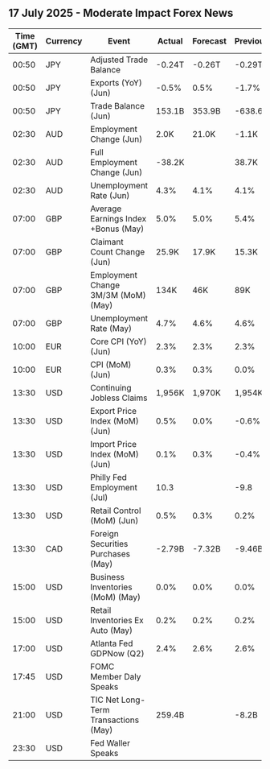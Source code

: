 ## 17 July 2025 - Moderate Impact Forex News

| Time (GMT) | Currency | Event | Actual | Forecast | Previous |
|------|----------|-------|--------|----------|----------|
| 00:50 | JPY | Adjusted Trade Balance | -0.24T | -0.26T | -0.29T |
| 00:50 | JPY | Exports (YoY) (Jun) | -0.5% | 0.5% | -1.7% |
| 00:50 | JPY | Trade Balance (Jun) | 153.1B | 353.9B | -638.6B |
| 02:30 | AUD | Employment Change (Jun) | 2.0K | 21.0K | -1.1K |
| 02:30 | AUD | Full Employment Change (Jun) | -38.2K |  | 38.7K |
| 02:30 | AUD | Unemployment Rate (Jun) | 4.3% | 4.1% | 4.1% |
| 07:00 | GBP | Average Earnings Index +Bonus (May) | 5.0% | 5.0% | 5.4% |
| 07:00 | GBP | Claimant Count Change (Jun) | 25.9K | 17.9K | 15.3K |
| 07:00 | GBP | Employment Change 3M/3M (MoM) (May) | 134K | 46K | 89K |
| 07:00 | GBP | Unemployment Rate (May) | 4.7% | 4.6% | 4.6% |
| 10:00 | EUR | Core CPI (YoY) (Jun) | 2.3% | 2.3% | 2.3% |
| 10:00 | EUR | CPI (MoM) (Jun) | 0.3% | 0.3% | 0.0% |
| 13:30 | USD | Continuing Jobless Claims | 1,956K | 1,970K | 1,954K |
| 13:30 | USD | Export Price Index (MoM) (Jun) | 0.5% | 0.0% | -0.6% |
| 13:30 | USD | Import Price Index (MoM) (Jun) | 0.1% | 0.3% | -0.4% |
| 13:30 | USD | Philly Fed Employment (Jul) | 10.3 |  | -9.8 |
| 13:30 | USD | Retail Control (MoM) (Jun) | 0.5% | 0.3% | 0.2% |
| 13:30 | CAD | Foreign Securities Purchases (May) | -2.79B | -7.32B | -9.46B |
| 15:00 | USD | Business Inventories (MoM) (May) | 0.0% | 0.0% | 0.0% |
| 15:00 | USD | Retail Inventories Ex Auto (May) | 0.2% | 0.2% | 0.2% |
| 17:00 | USD | Atlanta Fed GDPNow (Q2) | 2.4% | 2.6% | 2.6% |
| 17:45 | USD | FOMC Member Daly Speaks |  |  |  |
| 21:00 | USD | TIC Net Long-Term Transactions (May) | 259.4B |  | -8.2B |
| 23:30 | USD | Fed Waller Speaks |  |  |  |
